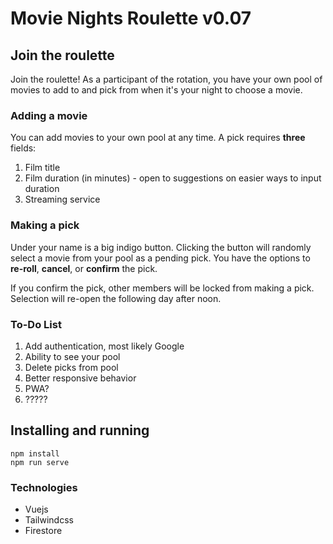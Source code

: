 # Movie Nights Roulette v0.07

## Join the roulette

Join the roulette! As a participant of the rotation, you have your own pool of movies to add to and pick from when it's your night to choose a movie.

### Adding a movie

You can add movies to your own pool at any time. A pick requires **three** fields:

1. Film title
2. Film duration (in minutes) - open to suggestions on easier ways to input duration
3. Streaming service

### Making a pick

Under your name is a big indigo button. Clicking the button will randomly select a movie from your pool as a pending pick. You have the options to **re-roll**, **cancel**, or **confirm** the pick.

If you confirm the pick, other members will be locked from making a pick. Selection will re-open the following day after noon.

### To-Do List

1. Add authentication, most likely Google
2. Ability to see your pool
3. Delete picks from pool
4. Better responsive behavior
5. PWA?
6. ?????

## Installing and running
```
npm install
npm run serve
```

### Technologies

- Vuejs
- Tailwindcss
- Firestore
